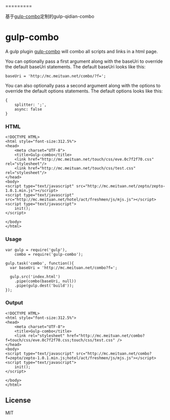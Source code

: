 
=========

基于[gulp-combo](https://github.com/PaulGuo/gulp-combo)定制的gulp-qidian-combo


gulp-combo
=========

A gulp plugin [gulp-combo](https://github.com/PaulGuo/gulp-combo) will combo all scripts and links in a html page.

You can optionally pass a first argument along with the baseUri to override the default baseUri statements. The default baseUri looks like this:

```
baseUri = 'http://mc.meituan.net/combo/?f=';
```

You can also optionally pass a second argument along with the options to override the default options statements. The default options looks like this:

```
{
	splitter: ';',
	async: false
}
```

### HTML

    <!DOCTYPE HTML>
    <html style="font-size:312.5%">
    <head>
        <meta charset="UTF-8">
        <title>Gulp-combo</title>
        <link href="http://mc.meituan.net/touch/css/eve.0c7f2f70.css" rel="stylesheet"/>
        <link href="http://mc.meituan.net/touch/css/test.css" rel="stylesheet"/>
    </head>
    <body>
    <script type="text/javascript" src="http://mc.meituan.net/zepto/zepto-1.0.1.min.js"></script>
    <script type="text/javascript" src="http://mc.meituan.net/hotel/act/freshmen/js/mjs.js"></script>
    <script type="text/javascript">
        init();
    </script>

    </body>
    </html>

### Usage

    var gulp = require('gulp'),
        combo = require('gulp-combo');

    gulp.task('combo', function(){
      var baseUri = 'http://mc.meituan.net/combo?f=';

      gulp.src('index.html')
        .pipe(combo(baseUri, null))
        .pipe(gulp.dest('build'));
    });

### Output

    <!DOCTYPE HTML>
    <html style="font-size:312.5%">
    <head>
        <meta charset="UTF-8">
        <title>Gulp-combo</title>
        <link rel="stylesheet" href="http://mc.meituan.net/combo?f=touch/css/eve.0c7f2f70.css;touch/css/test.css" />
    </head>
    <body>
    <script type="text/javascript" src="http://mc.meituan.net/combo?f=zepto/zepto-1.0.1.min.js;hotel/act/freshmen/js/mjs.js"></script>
    <script type="text/javascript">
        init();
    </script>

    </body>
    </html>

License
----

MIT

